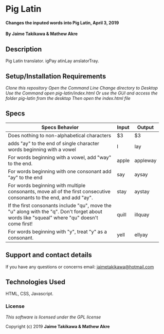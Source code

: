 # Pig Latin

#### Changes the inputed words into Pig Latin, April 3, 2019

#### By Jaime Takikawa & Mathew Akre

## Description

Pig Latin translator. igPay atinLay anslatorTray.

## Setup/Installation Requirements

*Clone this repository*
*Open the Command Line*
*Change directory to Desktop*
*Use the Command*
*open pig-latin/index.html*
*Or use the GUI and access the folder pig-latin from the desktop*
*Then open the index.html file*


## Specs
|Specs Behavior|Input|Output|
|-|-|-|
|Does nothing to non-alphabetical characters| $3| $3|
|adds "ay" to the end of single character words beginning with a vowel | I | Iay |
|For words beginning with a vowel, add "way" to the end.            | apple     | appleway   |
|For words beginning with one consonant add "ay" to the end| say| aysay|
|For words beginning with multiple consonants, move all of the first consecutive consonants to the end, and add "ay".                                                       |stay           | aystay           |
|If the first consonants include "qu", move the "u" along with the "q". Don't forget about words like "squeal" where "qu" doesn't come first!                             | quill     |  illquay   |
|For words beginning with "y", treat "y" as a consonant.            |yell       |ellyay      |

## Support and contact details

 If you have any questions or concerns email: jaimetakikawa@hotmail.com

## Technologies Used

 HTML, CSS, Javascript.

### License

*This software is licensed under the GPL license*

Copyright (c) 2019 **Jaime Takikawa & Mathew Akre**
